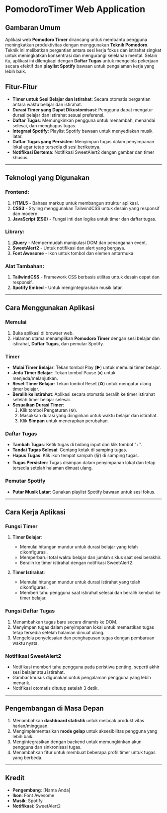 # PomodoroTimer Web Application

## Gambaran Umum
Aplikasi web **Pomodoro Timer** dirancang untuk membantu pengguna meningkatkan produktivitas dengan menggunakan **Teknik Pomodoro**. Teknik ini melibatkan pergantian antara sesi kerja fokus dan istirahat singkat untuk meningkatkan konsentrasi dan mengurangi kelelahan mental. Selain itu, aplikasi ini dilengkapi dengan **Daftar Tugas** untuk mengelola pekerjaan secara efektif dan **playlist Spotify** bawaan untuk pengalaman kerja yang lebih baik.

## Fitur-Fitur
- **Timer untuk Sesi Belajar dan Istirahat**: Secara otomatis bergantian antara waktu belajar dan istirahat.
- **Durasi Timer yang Dapat Dikustomisasi**: Pengguna dapat mengatur durasi belajar dan istirahat sesuai preferensi.
- **Daftar Tugas**: Memungkinkan pengguna untuk menambah, menandai selesai, dan menghapus tugas.
- **Integrasi Spotify**: Playlist Spotify bawaan untuk menyediakan musik latar.
- **Daftar Tugas yang Persisten**: Menyimpan tugas dalam penyimpanan lokal agar tetap tersedia di sesi berikutnya.
- **Notifikasi Bertema**: Notifikasi SweetAlert2 dengan gambar dan timer khusus.

---

## Teknologi yang Digunakan

### Frontend:
1. **HTML5** - Bahasa markup untuk membangun struktur aplikasi.
2. **CSS3** - Styling menggunakan TailwindCSS untuk desain yang responsif dan modern.
3. **JavaScript (ES6)** - Fungsi inti dan logika untuk timer dan daftar tugas.

### Library:
1. **jQuery** - Mempermudah manipulasi DOM dan penanganan event.
2. **SweetAlert2** - Untuk notifikasi dan alert yang bergaya.
3. **Font Awesome** - Ikon untuk tombol dan elemen antarmuka.

### Alat Tambahan:
1. **TailwindCSS** - Framework CSS berbasis utilitas untuk desain cepat dan responsif.
2. **Spotify Embed** - Untuk mengintegrasikan musik latar.

---

## Cara Menggunakan Aplikasi

### Memulai
1. Buka aplikasi di browser web.
2. Halaman utama menampilkan **Pomodoro Timer** dengan sesi belajar dan istirahat, **Daftar Tugas**, dan pemutar Spotify.

### Timer
- **Mulai Timer Belajar**: Tekan tombol Play (▶️) untuk memulai timer belajar.
- **Jeda Timer Belajar**: Tekan tombol Pause (⏸) untuk menjeda/melanjutkan.
- **Reset Timer Belajar**: Tekan tombol Reset (♻️) untuk mengatur ulang timer belajar.
- **Beralih ke Istirahat**: Aplikasi secara otomatis beralih ke timer istirahat setelah timer belajar selesai.
- **Sesuaikan Durasi Timer**:
  1. Klik tombol Pengaturan (⚙️).
  2. Masukkan durasi yang diinginkan untuk waktu belajar dan istirahat.
  3. Klik **Simpan** untuk menerapkan perubahan.

### Daftar Tugas
- **Tambah Tugas**: Ketik tugas di bidang input dan klik tombol "+".
- **Tandai Tugas Selesai**: Centang kotak di samping tugas.
- **Hapus Tugas**: Klik ikon tempat sampah (🗑) di samping tugas.
- **Tugas Persisten**: Tugas disimpan dalam penyimpanan lokal dan tetap tersedia setelah halaman dimuat ulang.

### Pemutar Spotify
- **Putar Musik Latar**: Gunakan playlist Spotify bawaan untuk sesi fokus.

---

## Cara Kerja Aplikasi

### Fungsi Timer
1. **Timer Belajar**:
   - Memulai hitungan mundur untuk durasi belajar yang telah dikonfigurasi.
   - Memperbarui total waktu belajar dan jumlah siklus saat sesi berakhir.
   - Beralih ke timer istirahat dengan notifikasi SweetAlert2.

2. **Timer Istirahat**:
   - Memulai hitungan mundur untuk durasi istirahat yang telah dikonfigurasi.
   - Memberi tahu pengguna saat istirahat selesai dan beralih kembali ke timer belajar.

### Fungsi Daftar Tugas
1. Menambahkan tugas baru secara dinamis ke DOM.
2. Menyimpan tugas dalam penyimpanan lokal untuk memastikan tugas tetap tersedia setelah halaman dimuat ulang.
3. Mengelola penyelesaian dan penghapusan tugas dengan pembaruan waktu nyata.

### Notifikasi SweetAlert2
- Notifikasi memberi tahu pengguna pada peristiwa penting, seperti akhir sesi belajar atau istirahat.
- Gambar khusus digunakan untuk pengalaman pengguna yang lebih menarik.
- Notifikasi otomatis ditutup setelah 3 detik.

---

## Pengembangan di Masa Depan
1. Menambahkan **dashboard statistik** untuk melacak produktivitas harian/mingguan.
2. Mengimplementasikan **mode gelap** untuk aksesibilitas pengguna yang lebih baik.
3. Mengintegrasikan dengan backend untuk memungkinkan akun pengguna dan sinkronisasi tugas.
4. Menambahkan fitur untuk membuat beberapa profil timer untuk tugas yang berbeda.

---

## Kredit
- **Pengembang**: [Nama Anda]
- **Ikon**: Font Awesome
- **Musik**: Spotify
- **Notifikasi**: SweetAlert2

